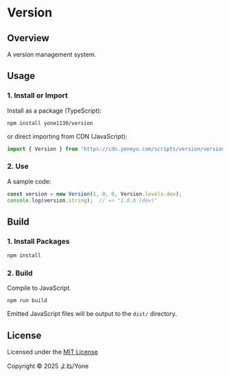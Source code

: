 # Version

## Overview

A version management system.

## Usage

### 1. Install or Import

Install as a package (TypeScript):
```bash
npm install yone1130/version
```

or direct importing from CDN (JavaScript):
```js
import { Version } from "https://cdn.yoneyo.com/scripts/version/version-v1.0.0.mjs";
```

### 2. Use

A sample code:
```js
const version = new Version(1, 0, 0, Version.levels.dev);
console.log(version.string);  // => "1.0.0 (dev)"
```

## Build

### 1. Install Packages

```bash
npm install
```

### 2. Build

Compile to JavaScript.

```bash
npm run build
```

Emitted JavaScript files will be output to the `dist/` directory.

## License

Licensed under the [MIT License](./LICENSE)

Copyright &copy; 2025 よね/Yone

